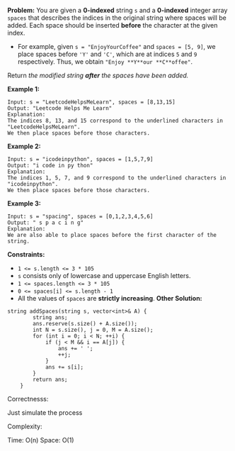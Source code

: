**Problem:**
You are given a **0-indexed** string `s` and a **0-indexed** integer array `spaces` that describes the indices in the original string where spaces will be added. Each space should be inserted **before** the character at the given index.

- For example, given `s = "EnjoyYourCoffee"` and `spaces = [5, 9]`, we place spaces before `'Y'` and `'C'`, which are at indices `5` and `9` respectively. Thus, we obtain `"Enjoy **Y**our **C**offee"`.

Return *the modified string **after** the spaces have been added.*

 

**Example 1:**

```
Input: s = "LeetcodeHelpsMeLearn", spaces = [8,13,15]
Output: "Leetcode Helps Me Learn"
Explanation: 
The indices 8, 13, and 15 correspond to the underlined characters in "LeetcodeHelpsMeLearn".
We then place spaces before those characters.
```

**Example 2:**

```
Input: s = "icodeinpython", spaces = [1,5,7,9]
Output: "i code in py thon"
Explanation:
The indices 1, 5, 7, and 9 correspond to the underlined characters in "icodeinpython".
We then place spaces before those characters.
```

**Example 3:**

```
Input: s = "spacing", spaces = [0,1,2,3,4,5,6]
Output: " s p a c i n g"
Explanation:
We are also able to place spaces before the first character of the string.
```

 

**Constraints:**

- `1 <= s.length <= 3 * 105`
- `s` consists only of lowercase and uppercase English letters.
- `1 <= spaces.length <= 3 * 105`
- `0 <= spaces[i] <= s.length - 1`
- All the values of `spaces` are **strictly increasing**.
**Other Solution:**
```
string addSpaces(string s, vector<int>& A) {
        string ans;
        ans.reserve(s.size() + A.size()); 
        int N = s.size(), j = 0, M = A.size();
        for (int i = 0; i < N; ++i) {
            if (j < M && i == A[j]) { 
                ans += ' ';
                ++j;
            }
            ans += s[i];
        }
        return ans;
    }
```
Correctnesss:

Just simulate the process

Complexity:

Time: O(n)
Space: O(1)